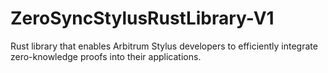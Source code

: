 # ZeroSyncStylusRustLibrary-V1
Rust library that enables Arbitrum Stylus developers to efficiently integrate zero-knowledge proofs into their applications.
